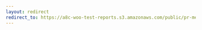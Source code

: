 ```yaml
---
layout: redirect
redirect_to: https://a8c-woo-test-reports.s3.amazonaws.com/public/pr-merge/38263/api/index.html
---
```

